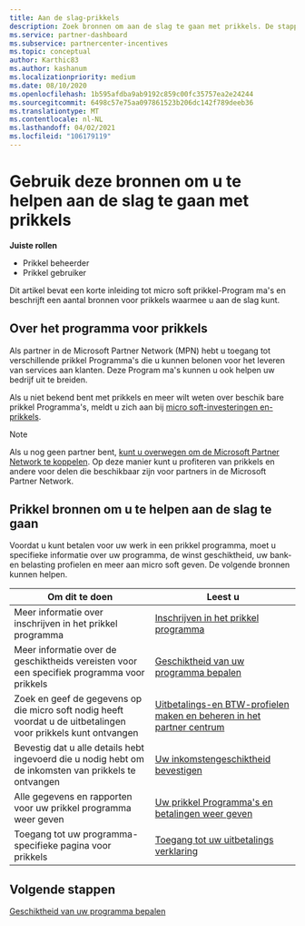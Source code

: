 ```yaml
---
title: Aan de slag-prikkels
description: Zoek bronnen om aan de slag te gaan met prikkels. De stappen omvatten het bevestigen dat u voldoet aan de vereisten voor de geschiktheid en het verzenden van Bank-, belasting-en uitbetalings gegevens
ms.service: partner-dashboard
ms.subservice: partnercenter-incentives
ms.topic: conceptual
author: Karthic83
ms.author: kashanum
ms.localizationpriority: medium
ms.date: 08/10/2020
ms.openlocfilehash: 1b595afdba9ab9192c859c00fc35757ea2e24244
ms.sourcegitcommit: 6498c57e75aa097861523b206dc142f789deeb36
ms.translationtype: MT
ms.contentlocale: nl-NL
ms.lasthandoff: 04/02/2021
ms.locfileid: "106179119"
---
```

# <a name="use-these-resources-to-help-you-get-started-with-incentives"></a>Gebruik deze bronnen om u te helpen aan de slag te gaan met prikkels

**Juiste rollen**

- Prikkel beheerder
- Prikkel gebruiker

Dit artikel bevat een korte inleiding tot micro soft prikkel-Program ma's en beschrijft een aantal bronnen voor prikkels waarmee u aan de slag kunt.

## <a name="about-the-incentives-program"></a>Over het programma voor prikkels

Als partner in de Microsoft Partner Network (MPN) hebt u toegang tot verschillende prikkel Programma's die u kunnen belonen voor het leveren van services aan klanten. Deze Program ma's kunnen u ook helpen uw bedrijf uit te breiden.

Als u niet bekend bent met prikkels en meer wilt weten over beschik bare prikkel Programma's, meldt u zich aan bij [micro soft-investeringen en-prikkels](https://partner.microsoft.com/membership/partner-incentives).

> [!NOTE]
> Als u nog geen partner bent, [kunt u overwegen om de Microsoft Partner Network te koppelen](https://partner.microsoft.com/membership). Op deze manier kunt u profiteren van prikkels en andere voor delen die beschikbaar zijn voor partners in de Microsoft Partner Network.  

## <a name="incentives-resources-to-help-you-get-started"></a>Prikkel bronnen om u te helpen aan de slag te gaan

Voordat u kunt betalen voor uw werk in een prikkel programma, moet u specifieke informatie over uw programma, de winst geschiktheid, uw bank-en belasting profielen en meer aan micro soft geven. De volgende bronnen kunnen helpen.

|  **Om dit te doen**  |  **Leest u**  |
|--------------|-----------|
| Meer informatie over inschrijven in het prikkel programma | [Inschrijven in het prikkel programma](incentives-enroll.md)  |
| Meer informatie over de geschiktheids vereisten voor een specifiek programma voor prikkels | [Geschiktheid van uw programma bepalen](incentives-determined-your-program-eligibility.md)  |
| Zoek en geef de gegevens op die micro soft nodig heeft voordat u de uitbetalingen voor prikkels kunt ontvangen | [Uitbetalings-en BTW-profielen maken en beheren in het partner centrum](incentives-create-and-manage-your-payout-and-tax-profiles.md)  |
| Bevestig dat u alle details hebt ingevoerd die u nodig hebt om de inkomsten van prikkels te ontvangen | [Uw inkomstengeschiktheid bevestigen](incentives-confirm-your-earnings-eligibility.md)  |
| Alle gegevens en rapporten voor uw prikkel programma weer geven | [Uw prikkel Programma's en betalingen weer geven](understand-incentive-payouts.md)  |
| Toegang tot uw programma-specifieke pagina voor prikkels | [Toegang tot uw uitbetalings verklaring](payout-statement.md)  |

## <a name="next-steps"></a>Volgende stappen

[Geschiktheid van uw programma bepalen](incentives-determined-your-program-eligibility.md)